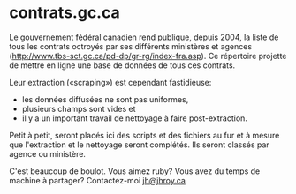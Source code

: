 contrats.gc.ca
==============

Le gouvernement fédéral canadien rend publique, depuis 2004, la liste de tous les contrats octroyés par ses différents ministères et agences (http://www.tbs-sct.gc.ca/pd-dp/gr-rg/index-fra.asp).
Ce répertoire projette de mettre en ligne une base de données de tous ces contrats.

Leur extraction («scraping») est cependant fastidieuse:
- les données diffusées ne sont pas uniformes,
- plusieurs champs sont vides et
- il y a un important travail de nettoyage à faire post-extraction.

Petit à petit, seront placés ici des scripts et des fichiers au fur et à mesure que l'extraction et le nettoyage seront complétés.
Ils seront classés par agence ou ministère.

C'est beaucoup de boulot.
Vous aimez ruby? Vous avez du temps de machine à partager? Contactez-moi [jh@jhroy.ca](mailto:jh@jhroy.ca)
